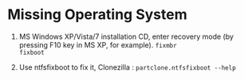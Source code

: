 # Missing Operating System

1. MS Windows XP/Vista/7 installation CD, enter recovery mode (by pressing F10 key in MS XP, for example).
   `fixmbr`  
   `fixboot`

2. Use ntfsfixboot to fix it,
   Clonezilla : `partclone.ntfsfixboot --help`
